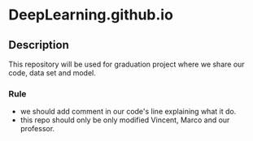 # DeepLearning.github.io

## Description

This repository will be used for graduation project where we share our code, data set and model.

### Rule
- we should add comment in our code's line explaining what it do.
- this repo should only be only modified Vincent, Marco and our professor.

